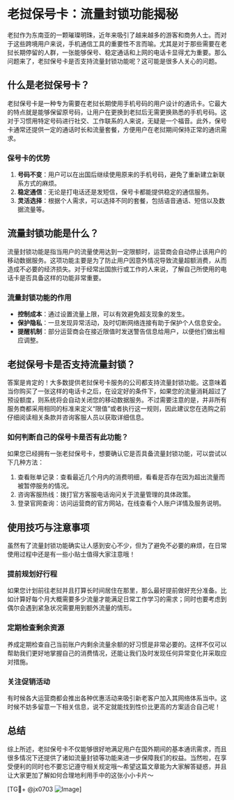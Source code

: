 # 老挝保号卡：流量封锁功能揭秘

老挝作为东南亚的一颗璀璨明珠，近年来吸引了越来越多的游客和商务人士。而对于这些跨境用户来说，手机通信工具的重要性不言而喻。尤其是对于那些需要在老挝长期停留的人群，一张能够保号、稳定通话和上网的电话卡显得尤为重要。那么问题来了，老挝保号卡是否支持流量封锁功能呢？这可能是很多人关心的问题。

## 什么是老挝保号卡？

老挝保号卡是一种专为需要在老挝长期使用手机号码的用户设计的通讯卡。它最大的特点就是能够保留原号码，让用户在更换到老挝后无需更换熟悉的手机号码。这对于习惯用特定号码进行社交、工作联系的人来说，无疑是一个福音。此外，保号卡通常还提供一定的通话时长和流量套餐，方便用户在老挝期间保持正常的通讯需求。

### 保号卡的优势

1. **号码不变**：用户可以在出国后继续使用原来的手机号码，避免了重新建立新联系方式的麻烦。
2. **稳定通信**：无论是打电话还是发短信，保号卡都能提供稳定的通信服务。
3. **灵活选择**：根据个人需求，可以选择不同的套餐，包括语音通话、短信以及数据流量等。

## 流量封锁功能是什么？

流量封锁功能是指当用户的流量使用达到一定限额时，运营商会自动停止该用户的移动数据服务。这项功能主要是为了防止用户因意外情况导致流量超额消费，从而造成不必要的经济损失。对于经常出国旅行或工作的人来说，了解自己所使用的电话卡是否具备这样的功能非常重要。

### 流量封锁功能的作用

- **控制成本**：通过设置流量上限，可以有效避免超支现象的发生。
- **保护隐私**：一旦发现异常活动，及时切断网络连接有助于保护个人信息安全。
- **提醒机制**：部分运营商会在接近限值时发送警告信息给用户，以便他们做出相应调整。

## 老挝保号卡是否支持流量封锁？

答案是肯定的！大多数提供老挝保号卡服务的公司都支持流量封锁功能。这意味着当你购买了一张这样的电话卡之后，在设定好的条件下，如果您的流量消耗超过了预设额度，则系统将会自动关闭您的移动数据服务。不过需要注意的是，并非所有服务商都采用相同的标准来定义“限值”或者执行这一规则，因此建议您在选购之前仔细阅读相关条款并咨询客服人员以获取详细信息。

### 如何判断自己的保号卡是否有此功能？

如果您已经拥有一张老挝保号卡，想要确认它是否具备流量封锁功能，可以尝试以下几种方法：

1. 查看账单记录：查看最近几个月内的消费明细，看看是否存在因为超出流量而被暂停服务的情况。
2. 咨询客服热线：拨打官方客服电话询问关于流量管理的具体政策。
3. 登录官网查询：访问运营商的官方网站，在线查看个人账户详情及服务说明。

## 使用技巧与注意事项

虽然有了流量封锁功能确实让人感到安心不少，但为了避免不必要的麻烦，在日常使用过程中还是有一些小贴士值得大家注意哦！

### 提前规划好行程

如果您计划前往老挝并且打算长时间居住在那里，那么最好提前做好充分准备。比如计算好每个月大概需要多少流量才能满足日常工作学习的需求；同时也要考虑到偶尔会遇到紧急状况需要用到额外流量的情形。

### 定期检查剩余资源

养成定期检查自己当前账户内剩余流量余额的好习惯是非常必要的。这样不仅可以帮助我们更好地掌握自己的消费情况，还能让我们及时发现任何异常变化并采取应对措施。

### 关注促销活动

有时候各大运营商都会推出各种优惠活动来吸引新老客户加入其网络体系当中。这时候不妨多留意一下相关信息，说不定就能找到性价比更高的方案适合自己呢！

## 总结

综上所述，老挝保号卡不仅能够很好地满足用户在国外期间的基本通讯需求，而且很多情况下还提供了诸如流量封锁等功能来进一步保障我们的权益。当然啦，在享受便利的同时也不要忘记遵守相关规定哦～希望这篇文章能为大家解答疑惑，并且让大家更加了解如何合理地利用手中的这张小小卡片～

[TG💪+ @jx0703 ![Image](https://github.com/user-attachments/assets/dbca1d08-cadb-493c-b0ec-ad6f7a83f270)]